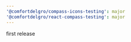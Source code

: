 ```yaml
---
'@comfortdelgro/compass-icons-testing': major
'@comfortdelgro/react-compass-testing': major
---
```


first release
